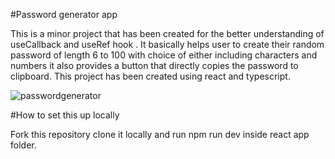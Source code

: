 #Password generator app

This is a minor project that has been created for the better understanding of useCallback and useRef hook . It basically helps user to create their random password of length 6 to 100 with choice of either including characters and numbers it also provides a button that directly copies the password to clipboard. This project has been created using react and typescript.

![passwordgenerator](https://github.com/yashr775/PasswordGenerator/assets/151505210/79d8f069-d143-4aac-91fb-1c4aaa6051b1)

#How to set this up locally 

Fork this repository clone it locally and run npm run dev inside react app folder.
